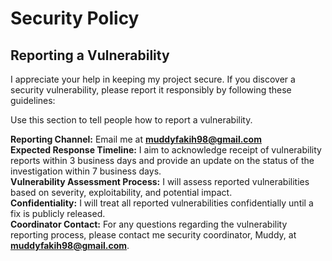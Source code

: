 # Security Policy

## Reporting a Vulnerability

I appreciate your help in keeping my project secure. If you discover a security vulnerability, please report it responsibly by following these guidelines:

Use this section to tell people how to report a vulnerability.

**Reporting Channel:** Email me at **muddyfakih98@gmail.com**  
**Expected Response Timeline:** I aim to acknowledge receipt of vulnerability reports within 3 business days and provide an update on the status of the investigation within 7 business days.  
**Vulnerability Assessment Process:** I will assess reported vulnerabilities based on severity, exploitability, and potential impact.  
**Confidentiality:** I will treat all reported vulnerabilities confidentially until a fix is publicly released.  
**Coordinator Contact:** For any questions regarding the vulnerability reporting process, please contact me security coordinator, Muddy, at **muddyfakih98@gmail.com**.

